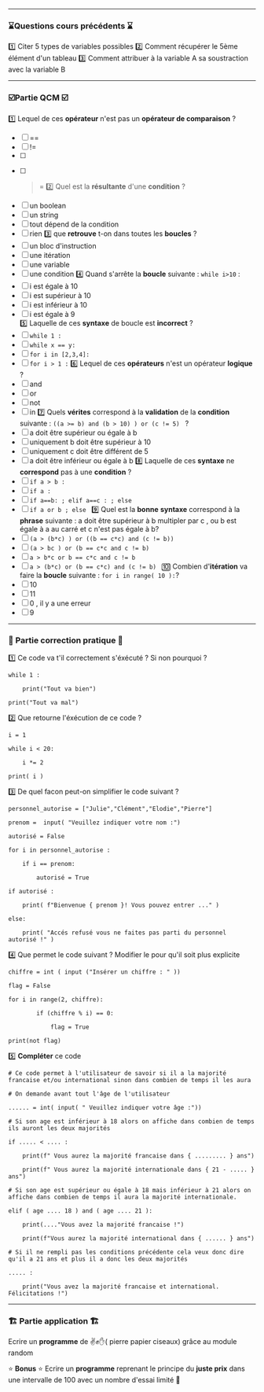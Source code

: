 ----
### ⌛Questions cours précédents ⌛
1️⃣  Citer 5 types de variables possibles 
2️⃣  Comment récupérer le 5ème élément d'un tableau 
3️⃣  Comment attribuer à la variable A sa soustraction avec la variable B 

-----
### ☑️Partie QCM ☑️

1️⃣  Lequel de ces **opérateur** n'est pas un **opérateur de comparaison** ?
- [ ] ==
- [ ] !=
- [ ] >>
- [ ] >=
2️⃣  Quel est la **résultante** d'une **condition** ?
- [ ] un boolean
- [ ] un string 
- [ ] tout dépend de la condition
- [ ] rien
3️⃣  que **retrouve** t-on dans toutes les **boucles** ?
- [ ] un bloc d'instruction
- [ ] une itération 
- [ ] une variable 
- [ ] une condition 
4️⃣  Quand s'arrête la **boucle** suivante : ``while i>10`` :
- [ ] i est égale à 10 
- [ ] i est supérieur à 10 
- [ ] i est inférieur à 10 
- [ ] i est égale à 9  
5️⃣  Laquelle de ces **syntaxe** de boucle est **incorrect** ?
- [ ] ``while 1 :``
- [ ] ``while x == y:``
- [ ] `for i in [2,3,4]:`
- [ ] `for i > 1 :`
6️⃣   Lequel de ces **opérateurs** n'est un opérateur **logique** ?
 - [ ] and 
 - [ ] or
 - [ ] not 
 - [ ] in
7️⃣  Quels **vérites** correspond à la **validation** de la **condition** suivante : `((a >= b) and (b > 10) ) or (c != 5) ` ?
- [ ] a doit être supérieur ou égale à b  
- [ ] uniquement b doit être supérieur à 10 
- [ ] uniquement c doit être différent de 5
- [ ] a doit être inférieur ou égale à b
8️⃣  Laquelle de ces **syntaxe** ne **correspond** pas à une **condition** ?
- [ ] ``if a > b :``
- [ ] ``if a :``
- [ ] `if a==b: ; elif a==c : ; else`
- [ ] `if a or b ; else `
9️⃣  Quel est la **bonne** **syntaxe** correspond à la **phrase** suivante : a doit être supérieur à b multipler par c , ou b est égale à a au carré et c n'est pas égale à b?
- [ ] `(a > (b*c) ) or ((b == c*c) and (c != b)) `
- [ ] `(a > bc ) or (b == c*c and c != b) `
- [ ] `a > b*c or b == c*c and c != b`
- [ ] `a > (b*c) or (b == c*c) and (c != b) `
🔟  Combien d'**itération** va faire la **boucle** suivante : ``for i in range( 10 ):``? 
- [ ] 10
- [ ] 11
- [ ] 0 , il y a une erreur
- [ ] 9

----
### 📝 Partie correction pratique 📝

1️⃣  Ce code va t'il correctement s'éxécuté ? Si non pourquoi ?
````
while 1 : 
	
	print("Tout va bien")

print("Tout va mal")
````
2️⃣  Que retourne l'éxécution de ce code ? 
````
i = 1

while i < 20:

	i *= 2

print( i )
````
3️⃣ De quel facon peut-on simplifier le code suivant ?
````
personnel_autorise = ["Julie","Clément","Elodie","Pierre"]

prenom =  input( "Veuillez indiquer votre nom :")

autorisé = False

for i in personnel_autorise :

    if i == prenom:

        autorisé = True

if autorisé :

    print( f"Bienvenue { prenom }! Vous pouvez entrer ..." )

else:

    print( "Accés refusé vous ne faites pas parti du personnel autorisé !" )
````
4️⃣  Que permet le code suivant ? Modifier le pour qu'il soit plus explicite
````
chiffre = int ( input ("Insérer un chiffre : " ))

flag = False

for i in range(2, chiffre):

        if (chiffre % i) == 0:

            flag = True

print(not flag)
````
5️⃣  **Compléter** ce code
````
# Ce code permet à l'utilisateur de savoir si il a la majorité francaise et/ou international sinon dans combien de temps il les aura

# On demande avant tout l'âge de l'utilisateur

...... = int( input( " Veuillez indiquer votre âge :"))

# Si son age est inférieur à 18 alors on affiche dans combien de temps ils auront les deux majorités

if ..... < .... :

    print(f" Vous aurez la majorité francaise dans { ......... } ans")

    print(f" Vous aurez la majorité internationale dans { 21 - ..... } ans")

# Si son age est supérieur ou égale à 18 mais inférieur à 21 alors on affiche dans combien de temps il aura la majorité internationale.

elif ( age .... 18 ) and ( age .... 21 ):

    print(...."Vous avez la majorité francaise !")

    print(f"Vous aurez la majorité international dans { ...... } ans")

# Si il ne rempli pas les conditions précédente cela veux donc dire qu'il a 21 ans et plus il a donc les deux majorités

..... :

    print("Vous avez la majorité francaise et international. Félicitations !")
````

----
### 🏗 Partie application 🏗

Ecrire un **programme** de ✌️✊✋( pierre papier ciseaux) grâce au module random 

⭐ **Bonus** ⭐
Ecrire un **programme** reprenant le principe du **juste prix** dans une intervalle de 100 avec un nombre d'essai limité 🎰